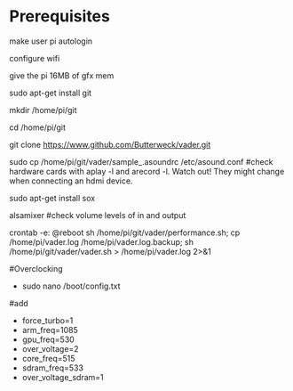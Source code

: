 # Prerequisites

make user pi autologin

configure wifi

give the pi 16MB of gfx mem

sudo apt-get install git

mkdir /home/pi/git

cd /home/pi/git

git clone https://www.github.com/Butterweck/vader.git

sudo cp /home/pi/git/vader/sample_.asoundrc /etc/asound.conf #check hardware cards with aplay -l and arecord -l. Watch out! They might change when connecting an hdmi device.

sudo apt-get install sox

alsamixer #check volume levels of in and output

crontab -e: @reboot sh /home/pi/git/vader/performance.sh; cp /home/pi/vader.log /home/pi/vader.log.backup; sh /home/pi/git/vader/vader.sh > /home/pi/vader.log 2>&1

#Overclocking
- sudo nano /boot/config.txt

#add
- force_turbo=1
- arm_freq=1085
- gpu_freq=530
- over_voltage=2
- core_freq=515
- sdram_freq=533
- over_voltage_sdram=1
